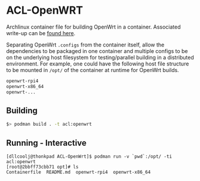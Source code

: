 # ACL-OpenWRT

Archlinux container file for building OpenWrt in a container.
Associated write-up can be [found here](https://www.archcloudlabs.com/projects/building-a-router-pt-2/).

Separating OpenWrt `.configs` from the container itself, allow the dependencies to be packaged in one container and multiple configs to be on the underlying host filesystem for testing/parallel building in a distributed environment. For example, one could have the following host file structure to be mounted in `/opt/` of the container at runtime for OpenWrt builds.

```bash
openwrt-rpi4
openwrt-x86_64
openwrt-...
```

## Building

```bash
$> podman build . -t acl:openwrt
```


## Running - Interactive

```
[dllcoolj@thonkpad ACL-OpenWrt]$ podman run -v `pwd`:/opt/ -ti acl:openwrt 
[root@2bbff73cbb71 opt]# ls
Containerfile  README.md  openwrt-rpi4	openwrt-x86_64
```

